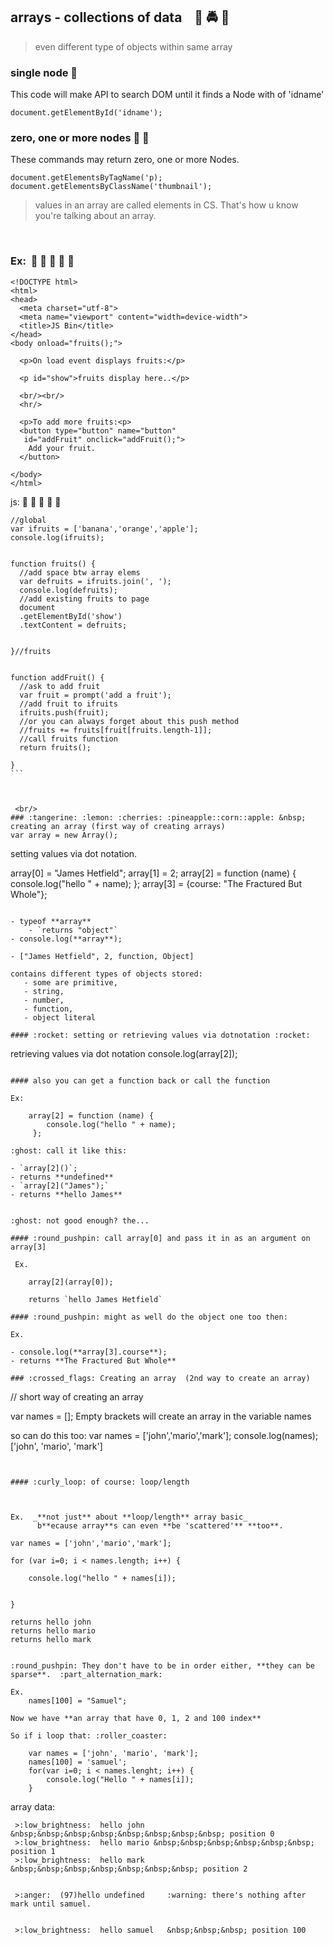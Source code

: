 ## arrays - collections of data &nbsp;&nbsp;  :tractor: :oncoming_police_car: :truck: 
> even different type of objects within same array 

### single node :toilet:
This code will make API to search DOM until it finds
a Node with of 'idname'

````
document.getElementById('idname');
````

### zero, one or more nodes :toilet: :toilet:
These commands may return zero, one or more Nodes.

````
document.getElementsByTagName('p);
document.getElementsByClassName('thumbnail');
````

> values in an array are called elements in CS. That's
  how u know you're talking about an array.
  
 
<br/>

### Ex:  &nbsp;:melon: :grapes: :green_apple: :watermelon: :banana:

````
<!DOCTYPE html>
<html>
<head>
  <meta charset="utf-8">
  <meta name="viewport" content="width=device-width">
  <title>JS Bin</title>
</head>
<body onload="fruits();">
  
  <p>On load event displays fruits:</p>
  
  <p id="show">fruits display here..</p>
  
  <br/><br/>
  <hr/>
  
  <p>To add more fruits:<p>
  <button type="button" name="button"
   id="addFruit" onclick="addFruit();">
    Add your fruit.
  </button> 

</body>
</html>
````
js: :melon: :grapes: :green_apple: :watermelon: :banana:

````
//global
var ifruits = ['banana','orange','apple'];
console.log(ifruits);


function fruits() {
  //add space btw array elems
  var defruits = ifruits.join(', ');
  console.log(defruits);
  //add existing fruits to page
  document
  .getElementById('show')
  .textContent = defruits;
  
  
}//fruits


function addFruit() {
  //ask to add fruit
  var fruit = prompt('add a fruit');
  //add fruit to ifruits
  ifruits.push(fruit);
  //or you can always forget about this push method
  //fruits += fruits[fruit[fruits.length-1]];
  //call fruits function
  return fruits();
  
}
```



 <br/>
### :tangerine: :lemon: :cherries: :pineapple::corn::apple: &nbsp; creating an array (first way of creating arrays)
var array = new Array();

````
setting values via dot notation.
   
 array[0] = "James Hetfield";
 array[1] = 2;
 array[2] = function (name) {
    console.log("hello " + name);
 };
 array[3] = {course: "The Fractured But Whole"};
```

- typeof **array**    
    - `returns "object"`    
- console.log(**array**);

- ["James Hetfield", 2, function, Object]
    
contains different types of objects stored:
   - some are primitive,  
   - string,  
   - number,   
   - function,  
   - object literal  

#### :rocket: setting or retrieving values via dotnotation :rocket:

```` 
   retrieving values via dot notation
   console.log(array[2]);
```

#### also you can get a function back or call the function

Ex:

    array[2] = function (name) {
        console.log("hello " + name);
     };
     
:ghost: call it like this: 

- `array[2]()`; 
- returns **undefined**
- `array[2]("James");`
- returns **hello James**


:ghost: not good enough? the...

#### :round_pushpin: call array[0] and pass it in as an argument on array[3]

 Ex.
 
    array[2](array[0]);
    
    returns `hello James Hetfield`
    
#### :round_pushpin: might as well do the object one too then:

Ex.

- console.log(**array[3].course**);   
- returns **The Fractured But Whole**

### :crossed_flags: Creating an array  (2nd way to create an array)

````
// short way of creating an array

var names = [];
Empty brackets will create an array in the variable names

 
so can do this too:
var names = ['john','mario','mark'];
console.log(names);
['john', 'mario', 'mark']

```


#### :curly_loop: of course: loop/length



Ex.  _**not just** about **loop/length** array basic_
      b**ecause array**s can even **be 'scattered'** **too**.
```
    var names = ['john','mario','mark'];
     
    for (var i=0; i < names.length; i++) {
        
        console.log("hello " + names[i]);
        
    
    }
    
    returns hello john
    returns hello mario
    returns hello mark
    
```    
 
:round_pushpin: They don't have to be in order either, **they can be sparse**.  :part_alternation_mark:

Ex.
    names[100] = "Samuel";

Now we have **an array that have 0, 1, 2 and 100 index**  
 
So if i loop that: :roller_coaster:

    var names = ['john', 'mario', 'mark'];
    names[100] = 'samuel';
    for(var i=0; i < names.lenght; i++) {
        console.log("Hello " + names[i]);
    }
```  
array data:
```     
 >:low_brightness:  hello john      &nbsp;&nbsp;&nbsp;&nbsp;&nbsp;&nbsp;&nbsp;&nbsp; position 0       
 >:low_brightness:  hello mario &nbsp;&nbsp;&nbsp;&nbsp;&nbsp;&nbsp; position 1         
 >:low_brightness:  hello mark     &nbsp;&nbsp;&nbsp;&nbsp;&nbsp;&nbsp;&nbsp; position 2        


 >:anger:  (97)hello undefined     :warning: there's nothing after mark until samuel.       


 >:low_brightness:  hello samuel   &nbsp;&nbsp;&nbsp; position 100    
      
 


